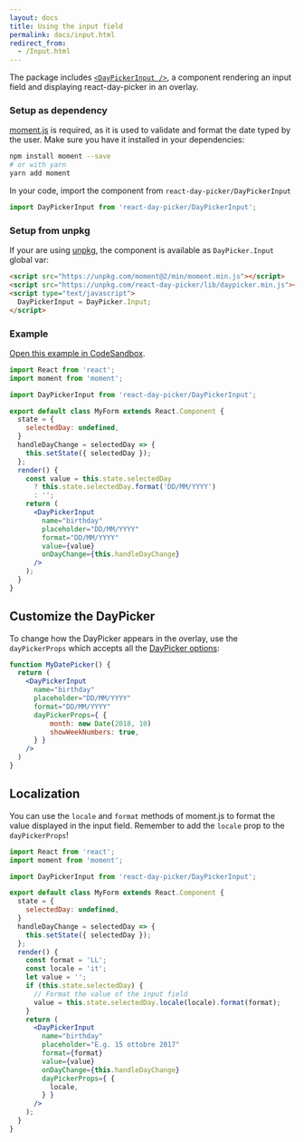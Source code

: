 ```yaml
---
layout: docs
title: Using the input field
permalink: docs/input.html
redirect_from: 
  - /Input.html
---
```


The package includes [`<DayPickerInput />`](api-input.md), a component rendering an input field and displaying react-day-picker in an overlay.

### Setup as dependency

[moment.js](https://momentjs.com/) is required, as it is used to validate and format the date typed by the user. Make sure you have it installed in your dependencies:

```bash
npm install moment --save
# or with yarn
yarn add moment
```

In your code, import the component from `react-day-picker/DayPickerInput`
  
```js
import DayPickerInput from 'react-day-picker/DayPickerInput';
```

### Setup from unpkg

If your are using [unpkg](https://unpkg.com), the component is available as `DayPicker.Input` global var:

```html
<script src="https://unpkg.com/moment@2/min/moment.min.js"></script>
<script src="https://unpkg.com/react-day-picker/lib/daypicker.min.js"></script>
<script type="text/javascript">
  DayPickerInput = DayPicker.Input;
</script>
```

### Example

[Open this example in CodeSandbox](https://codesandbox.io/s/4qWp4zR7).

```jsx
import React from 'react';
import moment from 'moment';

import DayPickerInput from 'react-day-picker/DayPickerInput';

export default class MyForm extends React.Component {
  state = {
    selectedDay: undefined,
  }
  handleDayChange = selectedDay => {
    this.setState({ selectedDay });
  };
  render() {
    const value = this.state.selectedDay 
      ? this.state.selectedDay.format('DD/MM/YYYY') 
      : '';
    return (
      <DayPickerInput
        name="birthday"
        placeholder="DD/MM/YYYY"
        format="DD/MM/YYYY"
        value={value}
        onDayChange={this.handleDayChange}
      />
    );
  }
}
```

## Customize the DayPicker

To change how the DayPicker appears in the overlay, use the `dayPickerProps` which accepts all the [DayPicker options](api-daypicker.md):

```jsx
function MyDatePicker() {
  return (
    <DayPickerInput
      name="birthday"
      placeholder="DD/MM/YYYY"
      format="DD/MM/YYYY"
      dayPickerProps={ {
          month: new Date(2018, 10)
          showWeekNumbers: true,
      } }
    />
  )
}
```

## Localization

You can use the `locale` and `format` methods of moment.js to format the value displayed
in the input field. Remember to add the `locale` prop to the `dayPickerProps`!

```jsx
import React from 'react';
import moment from 'moment';

import DayPickerInput from 'react-day-picker/DayPickerInput';

export default class MyForm extends React.Component {
  state = {
    selectedDay: undefined,
  }
  handleDayChange = selectedDay => {
    this.setState({ selectedDay });
  };
  render() {
    const format = 'LL';
    const locale = 'it';
    let value = '';
    if (this.state.selectedDay) {
      // Format the value of the input field
      value = this.state.selectedDay.locale(locale).format(format);
    }
    return (
      <DayPickerInput
        name="birthday"
        placeholder="E.g. 15 ottobre 2017"
        format={format}
        value={value}
        onDayChange={this.handleDayChange}
        dayPickerProps={ {
          locale,
        } }
      />
    );
  }
}
```